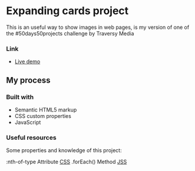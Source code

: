 # Expanding cards project

This is an useful way to show images in web pages, is my version of one of the #50days50projects challenge by Traversy Media

### Link

- [Live demo](https://jeraldinnemg.github.io/expanding-cards/)

## My process

### Built with

- Semantic HTML5 markup
- CSS custom properties
- JavaScript

### Useful resources

Some properties and knowledge of this project:

:nth-of-type Attribute [CSS]("https://www.w3schools.com/cssref/sel_nth-of-type.asp")
.forEach() Method [JSS]("https://www.w3schools.com/jsref/jsref_foreach.asp")


